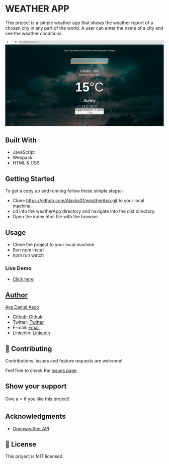 # WEATHER APP

This project is a simple weather app that shows the weather report of a chosen city in any part of the world. A user can enter the name of a city and see the weather conditions.

![screenshot](./screenshot.png)


## Built With
- JavaScript
- Webpack
- HTML & CSS

## Getting Started
To get a copy up and running follow these simple steps:-

- Clone https://github.com/Alaska01/weatherApp.git to your local machine.
- cd into the weatherApp directory and navigate into the dist directory.
- Open the index.html file with the browser


## Usage
- Clone the project to your local machine
- Run npm install
- npm run watch


### Live Demo
- <a href="www.xyx.com">Click here</div>


## Author
 Aye Daniel Asoo

- Github: [Github](https://github.com/Alaska01)
- Twitter: [Twitter](https://twitter.com/AyeAsoo)
- E-mail: <a href="mailto:aadaniel108@gmail.com?subject=Hello Daniel!">Email</a>
- Linkedin: [Linkedin](https://www.linkedin.com/in/daniel-asoo-aye/)

## 🤝 Contributing

Contributions, issues and feature requests are welcome!

Feel free to check the [issues page](https://github.com/Alaska01/weatherApp/issues).

## Show your support

Give a ⭐️ if you like this project!

## Acknowledgments
- <a href="https://openweathermap.com">Openweather API </a>

## 📝 License

This project is MIT licensed.
